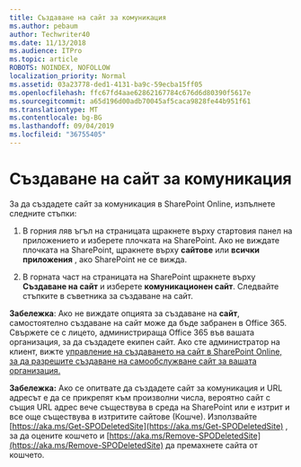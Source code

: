 ```yaml
---
title: Създаване на сайт за комуникация
ms.author: pebaum
author: Techwriter40
ms.date: 11/13/2018
ms.audience: ITPro
ms.topic: article
ROBOTS: NOINDEX, NOFOLLOW
localization_priority: Normal
ms.assetid: 03a23778-ded1-4131-ba9c-59ecba15ff05
ms.openlocfilehash: ffc67fd4aae62862167784c676d6d80390f5617e
ms.sourcegitcommit: a65d196d00adb70045af5caca9828fe44b951f61
ms.translationtype: MT
ms.contentlocale: bg-BG
ms.lasthandoff: 09/04/2019
ms.locfileid: "36755405"
---
```

# <a name="create-a-communication-site"></a>Създаване на сайт за комуникация

За да създадете сайт за комуникация в SharePoint Online, изпълнете следните стъпки: 
  
1. В горния ляв ъгъл на страницата щракнете върху стартовия панел на приложението и изберете плочката на SharePoint. Ако не виждате плочката на SharePoint, щракнете върху **сайтове** или **всички приложения** , ако SharePoint не се вижда. 
    
2. В горната част на страницата на SharePoint щракнете върху **Създаване на сайт** и изберете **комуникационен сайт**. Следвайте стъпките в съветника за създаване на сайт. 
    
 **Забележка**: Ако не виждате опцията за създаване на **сайт**, самостоятелно създаване на сайт може да бъде забранен в Office 365. Свържете се с лицето, администрираща Office 365 във вашата организация, за да създадете екипен сайт. Ако сте администратор на клиент, вижте [управление на създаването на сайт в SharePoint Online, за да разрешите създаване на самообслужване сайт за вашата организация.](https://go.microsoft.com/fwlink/?linkid=2018780)
  
 **Забележка:** Ако се опитвате да създадете сайт за комуникация и URL адресът е да се прикрепят към произволни числа, вероятно сайт с същия URL адрес вече съществува в среда на SharePoint или е изтрит и все още съществува в изтритите сайтове (Кошче). Използвайте [https://aka.ms/Get-SPODeletedSite](https://aka.ms/Get-SPODeletedSite) , за да оцените кошчето и [https://aka.ms/Remove-SPODeletedSite](https://aka.ms/Remove-SPODeletedSite) да премахнете сайта от кошчето. 
  

